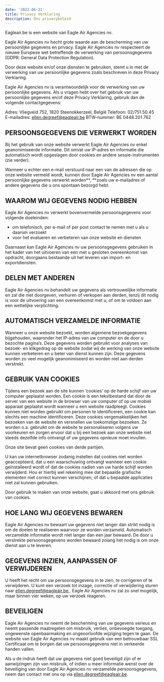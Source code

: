 ```yaml
---
date: '2022-06-21'
title: Privacy Verklaring
description: Ons privacybeleid
---
```


Eagleair.be is een website van Eagle Air Agencies nv.

Eagle Air Agencies nv hecht grote waarde aan de bescherming van uw persoonlijke gegevens en privacy. Eagle Air Agencies nv respecteert de nieuwe Europese wet betreffende de verwerking van persoonsgegevens (GDPR: General Data Protection Regulation).

Door deze website en/of onze diensten te gebruiken, stemt u in met de verwerking van uw persoonlijke gegevens zoals beschreven in deze Privacy Verklaring.

Eagle Air Agencies nv is verantwoordelijk voor de verwerking van uw persoonlijke gegevens. Als u vragen hebt over het gebruik van uw persoonlijke gegevens en/of deze Privacy Verklaring, gebruik dan de volgende contactgegevens:

Adres: Vliegveld 752, 1820 Steenokkerzeel, België
Telefoon: 02/751.50.45
E-mailadres: [ellen.degreef@eagleair.be](mailto:ellen.degreef@eagleair.be)
BTW-nummer: BE 0448.201.762

## PERSOONSGEGEVENS DIE VERWERKT WORDEN

Bij het gebruik van onze website verwerkt Eagle Air Agencies nv enkel geanonimiseerde informatie. Dit omvat uw IP-adres en informatie die automatisch wordt opgeslagen door cookies en andere sessie-instrumenten (zie verder).

Wanneer u echter een e-mail verstuurd naar een van de adressen die op onze website vermeld wordt, kunnen door Eagle Air Agencies nv een aantal persoonlijke gegevens verwerkt worden**, **zoals uw e-mailadres of andere gegevens die u ons spontaan bezorgd hebt.

## WAAROM WIJ GEGEVENS NODIG HEBBEN

Eagle Air Agencies nv verwerkt bovenvermelde persoonsgegevens voor volgende doeleinden:

- om telefonisch, per e-mail of per post contact te nemen met u als u daarom verzoekt
- voor het evalueren en verbeteren van onze website en diensten

Daarnaast kan Eagle Air Agencies nv uw persoonsgegevens gebruiken in het kader van het uitvoeren van een met u gesloten overeenkomst van opdracht, doorgaans bestaande uit het leveren van import- en exportdiensten.

## DELEN MET ANDEREN

Eagle Air Agencies nv behandelt uw gegevens als vertrouwelijke informatie en zal die niet doorgeven, verhuren of verkopen aan derden, tenzij dit nodig is voor de uitvoering van een overeenkomst met u, of om te voldoen aan een wettelijke verplichting.

## AUTOMATISCH VERZAMELDE INFORMATIE

Wanneer u onze website bezoekt, worden algemene bezoekgegevens bijgehouden, waaronder het IP-adres van uw computer en de door u bezochte pagina’s. Deze gegevens worden gebruikt voor analyses van bezoek- en klikgedrag op de website zodat wij de werking van onze website kunnen verbeteren en u beter van dienst kunnen zijn. Deze gegevens worden zo veel mogelijk geanonimiseerd en worden niet aan derden verstrekt.

## GEBRUIK VAN COOKIES

Tijdens een bezoek aan de site kunnen ‘cookies’ op de harde schijf van uw computer geplaatst worden. Een cookie is een tekstbestand dat door de server van een website in de browser van uw computer of op uw mobiel apparaat geplaatst wordt wanneer u een website raadpleegt. Cookies kunnen niet worden gebruikt om personen te identificeren, een cookie kan slechts een machine identificeren. Deze cookies vergemakkelijken het bezoeken van de website en versnellen uw toekomstige bezoeken. Ze worden o.a. gebruikt om de website te personaliseren volgens uw voorkeuren en zorgen ervoor dat u bij een bezoek aan onze website niet steeds dezelfde info ontvangt of uw gegevens opnieuw moet invullen.

Onze site bevat geen cookies van derde partijen.

U kan uw internetbrowser zodanig instellen dat cookies niet worden geaccepteerd, dat u een waarschuwing ontvangt wanneer een cookie geïnstalleerd wordt of dat de cookies nadien van uw harde schijf worden verwijderd. Hou er hierbij wel rekening mee dat bepaalde grafische elementen niet correct kunnen verschijnen, of dat u bepaalde applicaties niet zal kunnen gebruiken.

Door gebruik te maken van onze website, gaat u akkoord met ons gebruik van cookies.

## HOE LANG WIJ GEGEVENS BEWAREN

Eagle Air Agencies nv bewaart uw gegevens niet langer dan strikt nodig is om de doelen te realiseren waarvoor ze worden verzameld. Automatisch verzamelde informatie wordt niet langer dan een jaar bewaard. De door u verstrekte persoonsgegevens worden bewaard zolang het nodig is om onze dienst aan u te leveren.

## GEGEVENS INZIEN, AANPASSEN OF VERWIJDEREN

U heeft het recht om uw persoonsgegevens in te zien, te corrigeren of te verwijderen. U kunt een verzoek tot inzage, correctie of verwijdering sturen naar [ellen.degreef@eagleair.be ](mailto:ellen.degreef@eagleair.be). Eagle Air Agencies nv zal zo snel mogelijk, maar binnen vier weken, op uw verzoek reageren.

## BEVEILIGEN

Eagle Air Agencies nv neemt de bescherming van uw gegevens serieus en neemt passende maatregelen om misbruik, verlies, onbevoegde toegang, ongewenste openbaarmaking en ongeoorloofde wijziging tegen te gaan. De website van Eagle Air Agencies nv maakt gebruik van een betrouwbaar SSL Certificaat om te borgen dat uw persoonsgegevens niet in verkeerde handen vallen.

Als u de indruk heeft dat uw gegevens niet goed beveiligd zijn of er aanwijzingen zijn van misbruik, of indien u meer informatie wenst over de beveiliging van door Eagle Air Agencies nv verzamelde persoonsgegevens, neem dan contact met ons op via [ellen.degreef@eagleair.be](mailto:ellen.degreef@eagleair.be).

